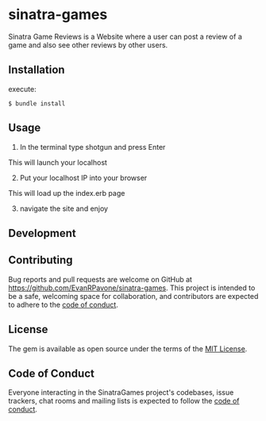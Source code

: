 # sinatra-games

Sinatra Game Reviews is a Website where a user can post a review of a game and also see other reviews by other users.

## Installation

execute:

    $ bundle install


## Usage

1. In the terminal type shotgun and press Enter

This will launch your localhost

2. Put your localhost IP into your browser

This will load up the index.erb page

3. navigate the site and enjoy


## Development



## Contributing

Bug reports and pull requests are welcome on GitHub at https://github.com/EvanRPavone/sinatra-games. This project is intended to be a safe, welcoming space for collaboration, and contributors are expected to adhere to the [code of conduct](https://github.com/EvanRPavone/sinatra-games/blob/master/CODE_OF_CONDUCT.md).


## License

The gem is available as open source under the terms of the [MIT License](https://opensource.org/licenses/MIT).

## Code of Conduct

Everyone interacting in the SinatraGames project's codebases, issue trackers, chat rooms and mailing lists is expected to follow the [code of conduct](https://github.com/EvanRPavone/sinatra-games/blob/master/CODE_OF_CONDUCT.md).
